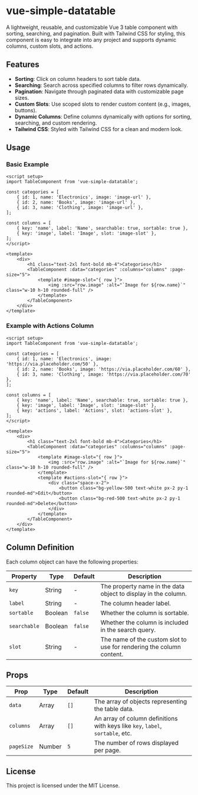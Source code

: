 # vue-simple-datatable

&#x20;

A lightweight, reusable, and customizable Vue 3 table component with sorting, searching, and pagination. Built with Tailwind CSS for styling, this component is easy to integrate into any project and supports dynamic columns, custom slots, and actions.

## Features

- **Sorting**: Click on column headers to sort table data.
- **Searching**: Search across specified columns to filter rows dynamically.
- **Pagination**: Navigate through paginated data with customizable page sizes.
- **Custom Slots**: Use scoped slots to render custom content (e.g., images, buttons).
- **Dynamic Columns**: Define columns dynamically with options for sorting, searching, and custom rendering.
- **Tailwind CSS**: Styled with Tailwind CSS for a clean and modern look.

## Usage

### Basic Example

```vue
<script setup>
import TableComponent from 'vue-simple-datatable';

const categories = [
    { id: 1, name: 'Electronics', image: 'image-url' },
    { id: 2, name: 'Books', image: 'image-url' },
    { id: 3, name: 'Clothing', image: 'image-url' },
];

const columns = [
    { key: 'name', label: 'Name', searchable: true, sortable: true },
    { key: 'image', label: 'Image', slot: 'image-slot' },
];
</script>

<template>
    <div>
        <h1 class="text-2xl font-bold mb-4">Categories</h1>
        <TableComponent :data="categories" :columns="columns" :page-size="5">
            <template #image-slot="{ row }">
                <img :src="row.image" :alt="`Image for ${row.name}`" class="w-10 h-10 rounded-full" />
            </template>
        </TableComponent>
    </div>
</template>
```

### Example with Actions Column

```vue
<script setup>
import TableComponent from 'vue-simple-datatable';

const categories = [
    { id: 1, name: 'Electronics', image: 'https://via.placeholder.com/50' },
    { id: 2, name: 'Books', image: 'https://via.placeholder.com/60' },
    { id: 3, name: 'Clothing', image: 'https://via.placeholder.com/70' },
];

const columns = [
    { key: 'name', label: 'Name', searchable: true, sortable: true },
    { key: 'image', label: 'Image', slot: 'image-slot' },
    { key: 'actions', label: 'Actions', slot: 'actions-slot' },
];
</script>

<template>
    <div>
        <h1 class="text-2xl font-bold mb-4">Categories</h1>
        <TableComponent :data="categories" :columns="columns" :page-size="5">
            <template #image-slot="{ row }">
                <img :src="row.image" :alt="`Image for ${row.name}`" class="w-10 h-10 rounded-full" />
            </template>
            <template #actions-slot="{ row }">
                <div class="space-x-2">
                    <button class="bg-yellow-500 text-white px-2 py-1 rounded-md">Edit</button>
                    <button class="bg-red-500 text-white px-2 py-1 rounded-md">Delete</button>
                </div>
            </template>
        </TableComponent>
    </div>
</template>
```

## Column Definition

Each column object can have the following properties:

| Property     | Type    | Default | Description                                                          |
| ------------ | ------- | ------- | -------------------------------------------------------------------- |
| `key`        | String  | -       | The property name in the data object to display in the column.       |
| `label`      | String  | -       | The column header label.                                             |
| `sortable`   | Boolean | `false` | Whether the column is sortable.                                      |
| `searchable` | Boolean | `false` | Whether the column is included in the search query.                  |
| `slot`       | String  | -       | The name of the custom slot to use for rendering the column content. |

## Props

| Prop       | Type   | Default | Description                                                                    |
| ---------- | ------ | ------- | ------------------------------------------------------------------------------ |
| `data`     | Array  | `[]`    | The array of objects representing the table data.                              |
| `columns`  | Array  | `[]`    | An array of column definitions with keys like `key`, `label`, `sortable`, etc. |
| `pageSize` | Number | `5`     | The number of rows displayed per page.                                         |

## License

This project is licensed under the MIT License.

